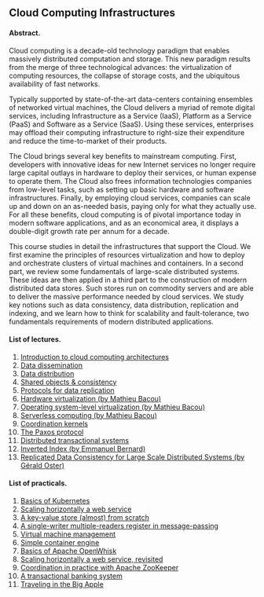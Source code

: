## Cloud Computing Infrastructures

#### Abstract.

Cloud computing is a decade-old technology paradigm that enables massively distributed computation and storage.
This new paradigm results from the merge of three technological advances: the virtualization of computing resources, the collapse of storage costs, and the ubiquitous availability of fast networks.

Typically supported by state-of-the-art data-centers containing ensembles of networked virtual machines, the Cloud delivers a myriad of remote digital services, including Infrastructure as a Service (IaaS), Platform as a Service (PaaS) and Software as a Service (SaaS).
Using these services, enterprises may offload their computing infrastructure to right-size their expenditure and reduce the time-to-market of their products.

The Cloud brings several key benefits to mainstream computing.
First, developers with innovative ideas for new Internet services no longer require large capital outlays in hardware to deploy their services, or human expense to operate them.
The Cloud also frees information technologies companies from low-level tasks, such as setting up basic hardware and software infrastructures.
Finally, by employing cloud services, companies can scale up and down on an as-needed basis, paying only for what they actually use.
For all these benefits, cloud computing is of pivotal importance today in modern software applications, and as an economical area, it displays a double-digit growth rate per annum for a decade.

This course studies in detail the infrastructures that support the Cloud.
We first examine the principles of resources virtualization and how to deploy and orchestrate clusters of virtual machines and containers.
In a second part, we review some fundamentals of large-scale distributed systems.
These ideas are then applied in a third part to the construction of modern distributed data stores.
Such stores run on commodity servers and are able to deliver the massive performance needed by cloud services.
We study key notions such as data consistency, data distribution, replication and indexing, and we learn how to think for scalability and fault-tolerance, two fundamentals requirements of modern distributed applications.

#### List of lectures.

1. [Introduction to cloud computing architectures](https://drive.google.com/open?id=1jejBazViLenC7e80XI1guqZ_a2xo0aEr1wUV9YvBcZ0)
2. [Data dissemination](https://drive.google.com/open?id=1PFjyNro_eNDPgBxkUdjGH647y47g3VYLLHmCS_bOpLQ)
3. [Data distribution](https://drive.google.com/open?id=1s0LRrodaYDGN3xfGit6VR9KYeoAoeRbhELBaYFHaoDU)
4. [Shared objects & consistency](https://drive.google.com/open?id=1-Uh3iC97elXSUNvwY1G0up-JaLmj-_wV8reS1bPTe8c)
5. [Protocols for data replication](https://drive.google.com/open?id=1UFOoTEHiyxdb0u_O37P1m9cKHT6bXEcTkdgF4mmwl3Q)
6. [Hardware virtualization (by Mathieu Bacou)](https://www-inf.telecom-sudparis.eu/COURS/CSC5004/lectures/hardware_virtualization.pdf)
7. [Operating system-level virtualization (by Mathieu Bacou)](https://www-inf.telecom-sudparis.eu/COURS/CSC5004/lectures/os_virtualization.pdf)
8. [Serverless computing (by Mathieu Bacou)](https://www-inf.telecom-sudparis.eu/COURS/CSC5004/lectures/serverless.pdf)
9. [Coordination kernels](https://docs.google.com/presentation/d/1jVuYezqp9AgxTaNHWIiAlw5GpgQ0SLBDPNBAQFneOys/edit?usp=sharing)
10. [The Paxos protocol](https://docs.google.com/presentation/d/1-P4nD8p2uiumkISj3BZ0GFsIvnqvofG3RUxbOYgi_2g/edit?usp=sharing)
11. [Distributed transactional systems](https://docs.google.com/presentation/d/10pC5K4Sb4XG5U-CFqbPb3e9220ZcYbKLiWtxCVKSx9k/edit?usp=sharing)
12. [Inverted Index (by Emmanuel Bernard)](https://emmanuelbernard.com/presentations/inverted-index/#)
13. [Replicated Data Consistency for Large Scale Distributed Systems (by Gérald Oster)](https://github.com/otrack/cloud-computing-hands-on/raw/master/lectures/Replicated%20Data%20Consistency%20for%20Large%20Scale%20Distributed%20Systems.pdf)

#### List of practicals.

1. [Basics of Kubernetes](https://github.com/otrack/cloud-computing-hands-on/tree/master/warmup)
2. [Scaling horizontally a web service](https://github.com/otrack/cloud-computing-hands-on/tree/master/scaling)
3. [A key-value store (almost) from scratch](https://github.com/otrack/cloud-computing-hands-on/tree/master/kvstore)
4. [A single-writer multiple-readers register in message-passing](https://github.com/otrack/cloud-computing-hands-on/tree/master/abd)
5. [Virtual machine management](https://www-inf.telecom-sudparis.eu/COURS/CSC5004/practicals/vm-management.pdf)
6. [Simple container engine](https://www-inf.telecom-sudparis.eu/COURS/CSC5004/practicals/simple-container-engine.pdf)
7. [Basics of Apache OpenWhisk](https://www-inf.telecom-sudparis.eu/COURS/CSC5004/practicals/basics-openwhisk.pdf)
8. [Scaling horizontally a web service, revisited](https://www-inf.telecom-sudparis.eu/COURS/CSC5004/practicals/scaling-revisited.pdf)
9. [Coordination in practice with Apache ZooKeeper](https://github.com/otrack/cloud-computing-hands-on/tree/master/zk)
10. [A transactional banking system](https://github.com/otrack/cloud-computing-infrastructures/blob/master/transactions/README.md)
11. [Traveling in the Big Apple](https://github.com/otrack/cloud-computing-hands-on/tree/master/spark)
